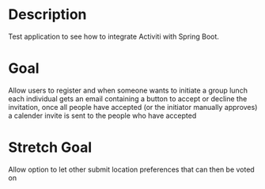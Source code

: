 # Description

Test application to see how to integrate Activiti with Spring Boot.


# Goal
Allow users to register and when someone wants to initiate a group lunch each individual gets an email
containing a button to accept or decline the invitation, once all people have accepted (or the initiator manually approves)
a calender invite is sent to the people who have accepted

# Stretch Goal
Allow option to let other submit location preferences that can then be voted on